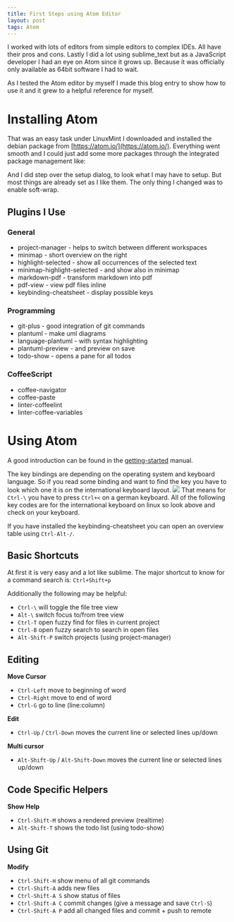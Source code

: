 ```yaml
---
title: First Steps using Atom Editor
layout: post
tags: Atom
---
```


I worked with lots of editors from simple editors to complex IDEs. All have their
pros and cons. Lastly I did a lot using sublime_text but as a JavaScript developer
I had an eye on Atom since it grows up. Because it was officially only available
as 64bit software I had to wait.

As I tested the Atom editor by myself I made this blog entry to show how to use it
and it grew to a helpful reference for myself.


Installing Atom
================================================================================
That was an easy task under LinuxMint I downloaded and installed the debian package
from [https://atom.io/](https://atom.io/). Everything went smooth and I could just
add some more packages through the integrated package management like:

And I did step over the setup dialog, to look what I may have to setup. But most
things are already set as I like them.
The only thing I changed was to enable soft-wrap.


Plugins I Use
--------------------------------------------------------------------------------
### General
- project-manager - helps to switch between different workspaces
- minimap - short overview on the right
- highlight-selected - show all occurrences of the selected text
- minimap-highlight-selected - and show also in minimap
- markdown-pdf - transform markdown into pdf
- pdf-view - view pdf files inline
- keybinding-cheatsheet - display possible keys

### Programming
- git-plus - good integration of git commands
- plantuml - make uml diagrams
- language-plantuml - with syntax highlighting
- plantuml-preview - and preview on save
- todo-show - opens a pane for all todos

### CoffeeScript
- coffee-navigator
- coffee-paste
- linter-coffeelint
- linter-coffee-variables


Using Atom
================================================================================
A good introduction can be found in the
[getting-started](https://atom.io/docs/latest/getting-started-atom-basics) manual.

The key bindings are depending on the operating system and keyboard language.
So if you read some binding and want to find the key you have to look which one
it is on the international keyboard layout.
![](https://upload.wikimedia.org/wikipedia/commons/thumb/d/da/KB_United_Kingdom.svg/900px-KB_United_Kingdom.svg.png)
That means for `Ctrl-\` you have to press `Ctrl+<` on a german keyboard. All of the following key codes are for the international keyboard on linux so look above and check on your keyboard.

If you have installed the keybinding-cheatsheet you can open an overview table using `Ctrl-Alt-/`.


Basic Shortcuts
--------------------------------------------------------------------------------
At first it is very easy and a lot like sublime. The major shortcut to know for
a command search is: `Ctrl+Shift+p`

Additionally the following may be helpful:
- `Ctrl-\` will toggle the file tree view
- `Alt-\` switch focus to/from tree view
- `Ctrl-T` open fuzzy find for files in current project
- `Ctrl-B` open fuzzy search to search in open files
- `Alt-Shift-P` switch projects (using project-manager)


Editing
--------------------------------------------------------------------------------
**Move Cursor**
- `Ctrl-Left` move to beginning of word
- `Ctrl-Right` move to end of word
- `Ctrl-G` go to line (line:column)

**Edit**
- `Ctrl-Up` / `Ctrl-Down` moves the current line or selected lines up/down

**Multi cursor**
- `Alt-Shift-Up` / `Alt-Shift-Down` moves the current line or selected lines up/down


Code Specific Helpers
--------------------------------------------------------------------------------
**Show Help**
- `Ctrl-Shift-M` shows a rendered preview (realtime)
- `Alt-Shift-T` shows the todo list (using todo-show)


Using Git
--------------------------------------------------------------------------------

**Modify**
- `Ctrl-Shift-H` show menu of all git commands
- `Ctrl-Shift-A` adds new files
- `Ctrl-Shift-A S` show status of files
- `Ctrl-Shift-A C` commit changes (give a message and save `Ctrl-S`)
- `Ctrl-Shift-A P` add all changed files and commit + push to remote
